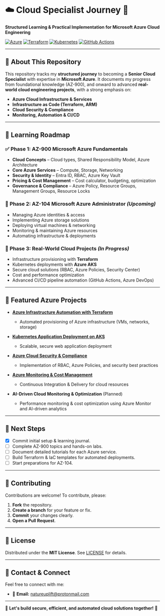 # ☁️ **Cloud Specialist Journey** 🚀

**Structured Learning & Practical Implementation for Microsoft Azure Cloud Engineering**

[![Azure](https://img.shields.io/badge/Azure-0078D4?style=flat-square&logo=microsoftazure&logoColor=white)](https://azure.microsoft.com/)
[![Terraform](https://img.shields.io/badge/Terraform-7B42BC?style=flat-square&logo=terraform&logoColor=white)](https://terraform.io)
[![Kubernetes](https://img.shields.io/badge/Kubernetes-326CE5?style=flat-square&logo=kubernetes&logoColor=white)](https://kubernetes.io/)
[![GitHub Actions](https://img.shields.io/badge/GitHub%20Actions-2088FF?style=flat-square&logo=githubactions&logoColor=white)](https://github.com/features/actions)

---

## 📌 About This Repository

This repository tracks my **structured journey** to becoming a **Senior Cloud Specialist** with expertise in **Microsoft Azure**. It documents my progress from foundational knowledge (AZ-900), and onward to advanced **real-world cloud engineering projects**, with a strong emphasis on:

- **Azure Cloud Infrastructure & Services**
- **Infrastructure as Code (Terraform, ARM)**
- **Cloud Security & Compliance**
- **Monitoring, Automation & CI/CD**

---

## 📖 Learning Roadmap

### ✅ **Phase 1: AZ-900 Microsoft Azure Fundamentals**

- **Cloud Concepts** – Cloud types, Shared Responsibility Model, Azure Architecture
- **Core Azure Services** – Compute, Storage, Networking
- **Security & Identity** – Entra ID, RBAC, Azure Key Vault
- **Pricing & Cost Management** – Cost calculator, budgeting, optimization
- **Governance & Compliance** – Azure Policy, Resource Groups, Management Groups, Resource Locks

### 🚧 **Phase 2: AZ-104 Microsoft Azure Administrator** *(Upcoming)*

- Managing Azure identities & access
- Implementing Azure storage solutions
- Deploying virtual machines & networking
- Monitoring & maintaining Azure resources
- Automating infrastructure & deployments

### 🚀 **Phase 3: Real-World Cloud Projects** *(In Progress)*

- Infrastructure provisioning with **Terraform**
- Kubernetes deployments with **Azure AKS**
- Secure cloud solutions (RBAC, Azure Policies, Security Center)
- Cost and performance optimization
- Advanced CI/CD pipeline automation (GitHub Actions, Azure DevOps)

---

## 🚀 Featured  Azure Projects

- [**Azure Infrastructure Automation with Terraform**](https://github.com/solutions-for-realvalue/Azure-Infrastructure-Automation)
  - Automated provisioning of Azure infrastructure (VMs, networks, storage)

- [**Kubernetes Application Deployment on AKS**](https://github.com/solutions-for-realvalue/AKS-Kubernetes-Deployment)
  - Scalable, secure web application deployment

- [**Azure Cloud Security & Compliance**](https://github.com/solutions-for-realvalue/Azure-Security-Compliance)
  - Implementation of RBAC, Azure Policies, and security best practices

- [**Azure Monitoring & Cost Management**](https://github.com/solutions-for-realvalue/Azure-Monitoring-CostManagement)
  - Continuous Integration & Delivery for cloud resources

- **AI-Driven Cloud Monitoring & Optimization** (Planned)
  - Performance monitoring & cost optimization using Azure Monitor and AI-driven analytics

---

## 📌 Next Steps
- [x] Commit initial setup & learning journal.
- [ ] Complete AZ-900 topics and hands-on labs.
- [ ] Document detailed tutorials for each Azure service.
- [ ] Build Terraform & IaC templates for automated deployments.
- [ ] Start preparations for AZ-104.

---

## 🤝 Contributing
Contributions are welcome! To contribute, please:

1. **Fork** the repository.
2. **Create a branch** for your feature or fix.
3. **Commit** your changes clearly.
4. **Open a Pull Request**.

---

## 📜 License
Distributed under the **MIT License**. See [LICENSE](LICENSE) for details.

---

## 📧 Contact & Connect
Feel free to connect with me:

- 📩 **Email:** [natureuplift@protonmail.com](mailto:natureuplift@protonmail.com)
<!-- - 🔗 **LinkedIn:** [Arnaldo Sepulveda](https://www.linkedin.com/in/arnaldo-sepulveda) -->

---

🌟 **Let's build secure, efficient, and automated cloud solutions together!** 🚀
